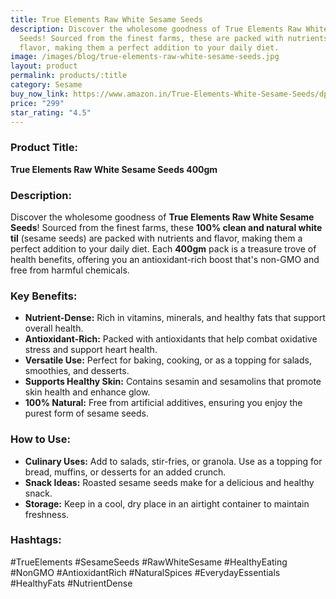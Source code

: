 ```yaml
---
title: True Elements Raw White Sesame Seeds
description: Discover the wholesome goodness of True Elements Raw White Sesame
  Seeds! Sourced from the finest farms, these are packed with nutrients and
  flavor, making them a perfect addition to your daily diet.
image: /images/blog/true-elements-raw-white-sesame-seeds.jpg
layout: product
permalink: products/:title
category: Sesame
buy_now_link: https://www.amazon.in/True-Elements-White-Sesame-Seeds/dp/B0C2KP5G56/ref=sr_1_2_sspa?crid=173YN8X11JPPK&tag=ayushmonk-21
price: "299"
star_rating: "4.5"
---
```

### Product Title:
**True Elements Raw White Sesame Seeds 400gm**

### Description:
Discover the wholesome goodness of **True Elements Raw White Sesame Seeds**! Sourced from the finest farms, these **100% clean and natural white til** (sesame seeds) are packed with nutrients and flavor, making them a perfect addition to your daily diet. Each **400gm** pack is a treasure trove of health benefits, offering you an antioxidant-rich boost that's non-GMO and free from harmful chemicals.

### Key Benefits:
- **Nutrient-Dense:** Rich in vitamins, minerals, and healthy fats that support overall health.
- **Antioxidant-Rich:** Packed with antioxidants that help combat oxidative stress and support heart health.
- **Versatile Use:** Perfect for baking, cooking, or as a topping for salads, smoothies, and desserts.
- **Supports Healthy Skin:** Contains sesamin and sesamolins that promote skin health and enhance glow.
- **100% Natural:** Free from artificial additives, ensuring you enjoy the purest form of sesame seeds.

### How to Use:
- **Culinary Uses:** Add to salads, stir-fries, or granola. Use as a topping for bread, muffins, or desserts for an added crunch.
- **Snack Ideas:** Roasted sesame seeds make for a delicious and healthy snack.
- **Storage:** Keep in a cool, dry place in an airtight container to maintain freshness.

### Hashtags:
#TrueElements #SesameSeeds #RawWhiteSesame #HealthyEating #NonGMO #AntioxidantRich #NaturalSpices #EverydayEssentials #HealthyFats #NutrientDense
